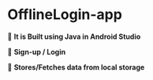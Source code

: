 # OfflineLogin-app

🔴 **It is Built using Java in Android Studio**
>
🔴 **Sign-up / Login**
>
🔴 **Stores/Fetches data from local storage**

 
